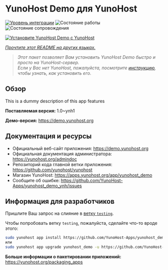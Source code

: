 <!--
Важно: этот README был автоматически сгенерирован <https://github.com/YunoHost/apps/tree/master/tools/readme_generator>
Он НЕ ДОЛЖЕН редактироваться вручную.
-->

# YunoHost Demo для YunoHost

[![Уровень интеграции](https://dash.yunohost.org/integration/yunohost_demo.svg)](https://ci-apps.yunohost.org/ci/apps/yunohost_demo/) ![Состояние работы](https://ci-apps.yunohost.org/ci/badges/yunohost_demo.status.svg) ![Состояние сопровождения](https://ci-apps.yunohost.org/ci/badges/yunohost_demo.maintain.svg)

[![Установите YunoHost Demo с YunoHost](https://install-app.yunohost.org/install-with-yunohost.svg)](https://install-app.yunohost.org/?app=yunohost_demo)

*[Прочтите этот README на других языках.](./ALL_README.md)*

> *Этот пакет позволяет Вам установить YunoHost Demo быстро и просто на YunoHost-сервер.*  
> *Если у Вас нет YunoHost, пожалуйста, посмотрите [инструкцию](https://yunohost.org/install), чтобы узнать, как установить его.*

## Обзор

This is a dummy description of this app features

**Поставляемая версия:** 1.0~ynh1

**Демо-версия:** <https://demo.yunohost.org>
## Документация и ресурсы

- Официальный веб-сайт приложения: <https://demo.yunohost.org>
- Официальная документация администратора: <https://yunohost.org/admindoc>
- Репозиторий кода главной ветки приложения: <https://github.com/yunohost/yunohost>
- Магазин YunoHost: <https://apps.yunohost.org/app/yunohost_demo>
- Сообщите об ошибке: <https://github.com/YunoHost-Apps/yunohost_demo_ynh/issues>

## Информация для разработчиков

Пришлите Ваш запрос на слияние в [ветку `testing`](https://github.com/YunoHost-Apps/yunohost_demo_ynh/tree/testing).

Чтобы попробовать ветку `testing`, пожалуйста, сделайте что-то вроде этого:

```bash
sudo yunohost app install https://github.com/YunoHost-Apps/yunohost_demo_ynh/tree/testing --debug
или
sudo yunohost app upgrade yunohost_demo -u https://github.com/YunoHost-Apps/yunohost_demo_ynh/tree/testing --debug
```

**Больше информации о пакетировании приложений:** <https://yunohost.org/packaging_apps>
